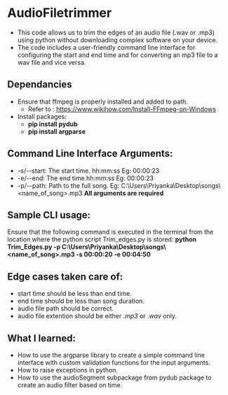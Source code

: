 # AudioFiletrimmer
- This code allows us to trim the edges of an audio file (.wav or .mp3) using python without downloading complex software on your device.
- The code includes a user-friendly command line interface for configuring the start and end time and for converting an mp3 file to a wav file and vice versa. 
## Dependancies
* Ensure that ffmpeg is properly installed and added to path.
  * Refer to : https://www.wikihow.com/Install-FFmpeg-on-Windows
* Install packages: 
  * **pip install pydub**
  *  **pip install argparse**

## Command Line Interface Arguments:
* -s/--start: The start time. hh:mm:ss Eg: 00:00:23
* -e/--end: The end time.hh:mm:ss Eg: 00:00:23
* -p/--path: Path to the full song. Eg: C:\Users\Priyanka\Desktop\songs\\<name_of_song>.mp3
    **All arguments are required**
## Sample CLI usage:
Ensure that the following command is executed in the terminal from the location where the python script Trim_edges.py is stored:
**python Trim_Edges.py 
-p C:\Users\Priyanka\Desktop\songs\\<name_of_song>.mp3 
-s 00:00:20 
-e 00:04:50**

## Edge cases taken care of:
* start time should be less than end time.
* end time should be less than song duration.
* audio file path should be correct.
* audio file extention should be either *.mp3* or *.wav* only. 

## What I learned:
* How to use the argparse library to create a simple command line interface with custom validation functions for the input arguments.
* How to raise exceptions in python.
* How to use the audioSegment subpackage from pydub package to create an audio filter based on time. 
